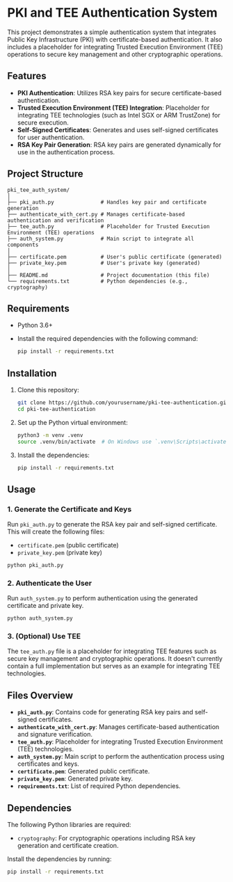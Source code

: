 
# PKI and TEE Authentication System

This project demonstrates a simple authentication system that integrates Public Key Infrastructure (PKI) with certificate-based authentication. It also includes a placeholder for integrating Trusted Execution Environment (TEE) operations to secure key management and other cryptographic operations.

## Features

- **PKI Authentication**: Utilizes RSA key pairs for secure certificate-based authentication.
- **Trusted Execution Environment (TEE) Integration**: Placeholder for integrating TEE technologies (such as Intel SGX or ARM TrustZone) for secure execution.
- **Self-Signed Certificates**: Generates and uses self-signed certificates for user authentication.
- **RSA Key Pair Generation**: RSA key pairs are generated dynamically for use in the authentication process.

## Project Structure

```
pki_tee_auth_system/
│
├── pki_auth.py               # Handles key pair and certificate generation
├── authenticate_with_cert.py # Manages certificate-based authentication and verification
├── tee_auth.py               # Placeholder for Trusted Execution Environment (TEE) operations
├── auth_system.py            # Main script to integrate all components
│
├── certificate.pem           # User's public certificate (generated)
├── private_key.pem           # User's private key (generated)
│
├── README.md                 # Project documentation (this file)
└── requirements.txt          # Python dependencies (e.g., cryptography)
```

## Requirements

- Python 3.6+
- Install the required dependencies with the following command:

  ```bash
  pip install -r requirements.txt
  ```

## Installation

1. Clone this repository:

   ```bash
   git clone https://github.com/yourusername/pki-tee-authentication.git
   cd pki-tee-authentication
   ```

2. Set up the Python virtual environment:

   ```bash
   python3 -m venv .venv
   source .venv/bin/activate  # On Windows use `.venv\Scripts\activate`
   ```

3. Install the dependencies:

   ```bash
   pip install -r requirements.txt
   ```

## Usage

### 1. Generate the Certificate and Keys

Run `pki_auth.py` to generate the RSA key pair and self-signed certificate. This will create the following files:

- `certificate.pem` (public certificate)
- `private_key.pem` (private key)

```bash
python pki_auth.py
```

### 2. Authenticate the User

Run `auth_system.py` to perform authentication using the generated certificate and private key.

```bash
python auth_system.py
```

### 3. (Optional) Use TEE

The `tee_auth.py` file is a placeholder for integrating TEE features such as secure key management and cryptographic operations. It doesn't currently contain a full implementation but serves as an example for integrating TEE technologies.

## Files Overview

- **`pki_auth.py`**: Contains code for generating RSA key pairs and self-signed certificates.
- **`authenticate_with_cert.py`**: Manages certificate-based authentication and signature verification.
- **`tee_auth.py`**: Placeholder for integrating Trusted Execution Environment (TEE) technologies.
- **`auth_system.py`**: Main script to perform the authentication process using certificates and keys.
- **`certificate.pem`**: Generated public certificate.
- **`private_key.pem`**: Generated private key.
- **`requirements.txt`**: List of required Python dependencies.

## Dependencies

The following Python libraries are required:

- `cryptography`: For cryptographic operations including RSA key generation and certificate creation.

Install the dependencies by running:

```bash
pip install -r requirements.txt
```
